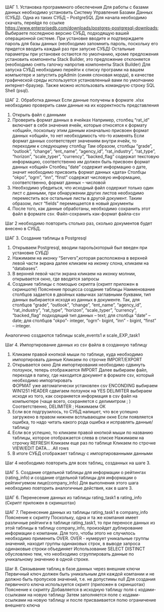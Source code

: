 ШАГ 1. Установка программного обеспечения 
Для работы с базами данных необходимо установить  Систему Управления Базами Данных (СУБД).
Одна из таких СУБД – PostgreSQL
Для начала необходимо скачать, перейдя по ссылке https://www.enterprisedb.com/downloads/postgres-postgresql-downloads; 
Выбираете последнюю версию СУБД, подходящую вашей операционной системе. 
При установке вводите и подтверждаете пароль для базы данных (необходимо запомнить пароль, поскольку его придется вводить каждый раз при запуске СУБД)
Остальные параметры при установке остаются по умолчанию, кроме предложения установить компоненты Stack Builder, это предложение отклоняется (необходимо снять галочку напротив компоненты Stack Builder)
Для запуска СУБД необходимо перейти к списку программ на вашем компьютере и запустить pgAdmin (синяя слоновая морда), в качестве графической среды используется установленный вами по умолчанию интернет-браузер. Также можно использовать командную строку SQL Shell (psql).

ШАГ 2. Обработка данных 
Если данные получены в формате .xlsx необходимо проверить сами данные на их корректность представления
1. Открыть файл с данными 
2. Проверить формат данных в ячейках
Например, столбец “rat_id” включает в себя значения ячейк, которые относятся к формату «общий», поскольку этим данным изначально присвоен формат данных «общий», то нет необходимость что-то изменять 
Если формат данных соответствует значениям внутри ячейк, то переходим к следующему столбцу
Там образом, столбцы “grade”, “outlook”, “change”, “ent_name”, “agency_id”,  “rat_industry”,  “rat_type”, “horizon”, “scale_typer”, “currency”, “backed_flag” содержат текстовую информацию, соответственно им должен быть присвоен формат данных «общий»
Столбец “date” содержит информацию о дате, значит необходимо присвоить формат данных «дата»
Столбцы “okpo”, “ogrn”,  “inn”,  “finst” содержат числовую информацию, соответственно, формат данных – числовой 
3. Необходимо убедиться, что исходный файл содержит только один лист с данными, при обнаружении других листов необходимо переместить все остальные листы в другой документ. 
Таким образом, лист “fields” перемещается в новый документы
3. После того, как данные обработаны, необходимо сохранить этот файл в формате csv. 
Файл-сохранить как-формат файла-csv

Шаг 2 необходимо повторить столько раз, сколько документов будет внесено в СУБД.

ШАГ 3. Создание таблицы в Postgresql
1.	Открываем Postgresql, вводим пароль(который был введен при установке СУБД)
2.	Нажимаем на иконку “Servers”,которая расположена в верхней левой части экрана далее кликаем на иконку слона, кликаем на “databases”. 
3.	В верхней левой части экрана кликаем на иконку молнии, открывается окно, где вводятся запросы 
4.	Создание таблицы с помощью скрипта (скрипт приложен в скриншоте)
Пояснение процесса создание таблицы 
Наименование столбцов задается в двойных кавычках заглавными буквами, тип данных выбирается исходя из данных в документе. Так, для столбцов  “grade”, “outlook”, “change”, “ent_name”, “agency_id”,  “rat_industry”,  “rat_type”, “horizon”, “scale_typer”, “currency”, “backed_flag” подходящий тип данных – text; для столбца “date” – date; для столбцов “okpo”- integer, “ogrn”- bigint,  “inn” - bigint,  “finst” – integer.

Аналогично создаются таблицы scale_events1 и scale_EXP_task1

Шаг 4. Импортирование данных из csv файла в созданную таблицу 
1.	Кликаем правой кнопкой мыши по таблице, куда необходимо импортировать данные 
Кликаем по строчке IMPORT/EXPORT 
2.	Открывается окно 
Для импортирования необходимо сдвинуть ползунок, теперь отображается IMPORT
Далее выбираем файл, переходя в папку, где находится документ в формате csv, который необходимо импортировать  
ФОРМАТ уже автоматически установлен csv
ENCONDING выбираем WIN1251 
HEADER сдвигаем ползунок на YES
DELIMITER выбираем исходя из того, как сохраняется информация в csv файл на компьютере (чаще всего, сохраняется с делимитром ; )
Соответственно, DELIMITER ; 
Нажимаем ОК 
3.	Если все подгрузилось, то СУБД напишет, что все успешно загружено в правом нижнем всплывающем окне 
Если появляется ошибка, то надо читать какого рода ошибка и исправлять данные/таблицу
4.	Если все успешно, то кликаем правой кнопкой мыши по названию таблицы, которое отображается слева в списке 
Нажимаем на строчку REFRESH 
Кликаем еще раз по таблице 
Кликаем по строчке VIEW/EDIT DATA… .All rows
5.	В итоге СУБД отображает таблицу с импортированными данными 

Шаг 4 необходимо повторить для всех таблиц, созданных на шаге 3.

ШАГ 5. Создание отдельной таблицы для информации о рейтингах (rating_info) и создание отдельной таблицы для информации о рейтингуемом лице(company_info)
Для выполнения этого шага необходимо повторить аналогичные действия, как в шаге 3.

ШАГ 6. Перенесение данных из таблицы rating_task1 в rating_info
(Скрипт приложен в скриншотах)

ШАГ 7. Перенесение данных из таблицы rating_task1 в company_info
Пояснение к скрипту
Поскольку, одна и та же компания имеет различные рейтинги в таблице rating_task1, то при переносе данных из этой таблицы в таблицу company_info, произойдет дублирование информации о компании. Для того, чтобы этого не случилось необходимо применить OVER. OVER - нумерует уникальные группы значений, находит группы одинаковых строк, в выводе запроса одинаковые строки объединяет
Использование SELECT DISTINCT обусловлено тем, что необходимо сгруппировать данные по уникальному значению в одной строке. 

Шаг 8. Связывание таблиц в базе данных через внешние ключи
Первичный ключ должен быть уникальным для каждой компании и не должно быть пропусков значений, т.е. не допустимы null 
Для создания первичного ключа используется скрипт (приложен в скриншотах)
Пояснение к скрипту 
Добавляется в исходную таблицу поля с кодами-ссылками на новую таблицу
Затем заполняется поле с кодами-ссылками на новую таблицу и после присваивается полю ограничение внешнего ключа
 
